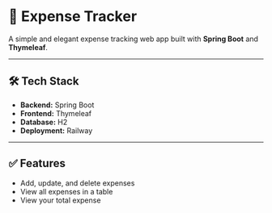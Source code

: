 # 💸 Expense Tracker

A simple and elegant expense tracking web app built with **Spring Boot** and **Thymeleaf**.

---

## 🛠 Tech Stack

- **Backend:** Spring Boot
- **Frontend:** Thymeleaf
- **Database:** H2 
- **Deployment:** Railway

---

## ✅ Features

- Add, update, and delete expenses
- View all expenses in a table
- View your total expense


